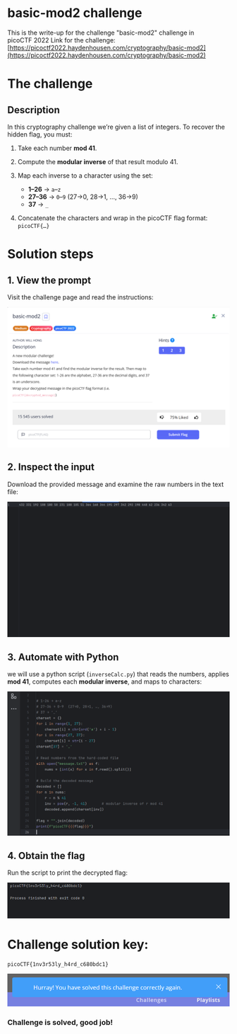 # basic-mod2 challenge

This is the write-up for the challenge "basic-mod2" challenge in picoCTF 2022
Link for the challenge: [https://picoctf2022.haydenhousen.com/cryptography/basic-mod2](https://picoctf2022.haydenhousen.com/cryptography/basic-mod2)

# The challenge

## Description

In this cryptography challenge we’re given a list of integers. To recover the hidden flag, you must:

1. Take each number **mod 41**.
2. Compute the **modular inverse** of that result modulo 41.
3. Map each inverse to a character using the set:

   * **1–26** → `a`–`z`
   * **27–36** → `0`–`9`  (27→0, 28→1, …, 36→9)
   * **37** → `_`
4. Concatenate the characters and wrap in the picoCTF flag format: `picoCTF{…}`

# Solution steps

## 1. View the prompt

Visit the challenge page and read the instructions:

![Challenge Prompt](./img/challange-start.png)

## 2. Inspect the input

Download the provided message and examine the raw numbers in the text file:

![Downloaded Numbers](./img/message-text.png)

## 3. Automate with Python

we will use a python script (`inverseCalc.py`) that reads the numbers, applies **mod 41**, computes each **modular inverse**, and maps to characters:

![Python Script](./img/python-sol.png)

## 4. Obtain the flag

Run the script to print the decrypted flag:

![Python Solution](./img/python-console.png)

# Challenge solution key:

```
picoCTF{1nv3r53ly_h4rd_c680bdc1}
```

![Final Flag](./img/solved.png)
### Challenge is solved, good job!
